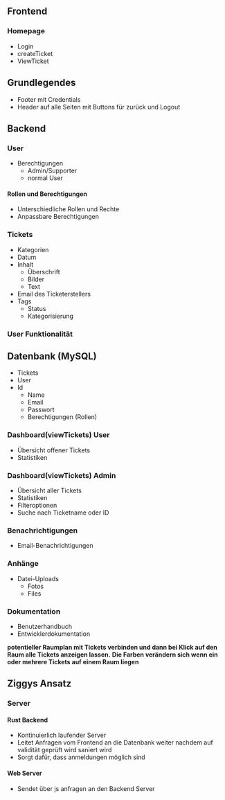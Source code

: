 ## Frontend

### Homepage
- Login
- createTicket
- ViewTicket

## Grundlegendes
- Footer mit Credentials
- Header auf alle Seiten mit Buttons für zurück und Logout 


## Backend

### User
- Berechtigungen
    - Admin/Supporter
    - normal User
#### Rollen und Berechtigungen
- Unterschiedliche Rollen und Rechte
- Anpassbare Berechtigungen

### Tickets
- Kategorien
- Datum
- Inhalt
    - Überschrift
    - Bilder
    - Text
- Email des Ticketerstellers
- Tags
    - Status
    - Kategorisierung

### User Funktionalität
## Datenbank (MySQL)
- Tickets
- User
 - Id
    - Name
    - Email
    - Passwort
    - Berechtigungen (Rollen)


### Dashboard(viewTickets) User
- Übersicht offener Tickets
- Statistiken

### Dashboard(viewTickets) Admin
- Übersicht aller Tickets
- Statistiken
- Filteroptionen
- Suche nach Ticketname oder ID

### Benachrichtigungen
- Email-Benachrichtigungen

### Anhänge
- Datei-Uploads
    - Fotos
    - Files

### Dokumentation
- Benutzerhandbuch
- Entwicklerdokumentation

**potentieller Raumplan mit Tickets verbinden und dann bei Klick auf den Raum alle Tickets anzeigen lassen.**
**Die Farben verändern sich wenn ein oder mehrere Tickets auf einem Raum liegen**



## Ziggys Ansatz

### Server
#### Rust Backend
- Kontinuierlich laufender Server
- Leitet Anfragen vom Frontend an die Datenbank weiter nachdem auf validität geprüft wird saniert wird
- Sorgt dafür, dass anmeldungen möglich sind

#### Web Server
- Sendet über js anfragen an den Backend Server